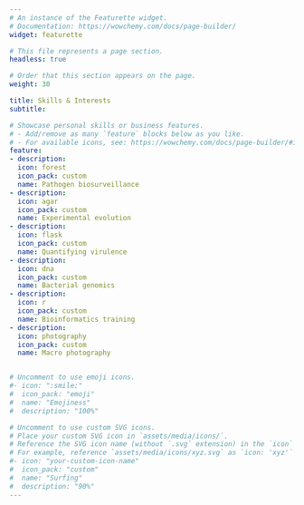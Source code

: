 ```yaml
---
# An instance of the Featurette widget.
# Documentation: https://wowchemy.com/docs/page-builder/
widget: featurette

# This file represents a page section.
headless: true

# Order that this section appears on the page.
weight: 30

title: Skills & Interests
subtitle:

# Showcase personal skills or business features.
# - Add/remove as many `feature` blocks below as you like.
# - For available icons, see: https://wowchemy.com/docs/page-builder/#icons
feature:
- description: 
  icon: forest
  icon_pack: custom
  name: Pathogen biosurveillance
- description: 
  icon: agar
  icon_pack: custom
  name: Experimental evolution
- description: 
  icon: flask
  icon_pack: custom
  name: Quantifying virulence
- description: 
  icon: dna
  icon_pack: custom
  name: Bacterial genomics
- description: 
  icon: r
  icon_pack: custom
  name: Bioinformatics training
- description: 
  icon: photography
  icon_pack: custom
  name: Macro photography


# Uncomment to use emoji icons.
#- icon: ":smile:"
#  icon_pack: "emoji"
#  name: "Emojiness"
#  description: "100%"  

# Uncomment to use custom SVG icons.
# Place your custom SVG icon in `assets/media/icons/`.
# Reference the SVG icon name (without `.svg` extension) in the `icon` field.
# For example, reference `assets/media/icons/xyz.svg` as `icon: 'xyz'`
#- icon: "your-custom-icon-name"
#  icon_pack: "custom"
#  name: "Surfing"
#  description: "90%"
---
```

